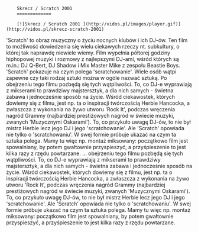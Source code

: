 
        Skrecz / Scratch 2001 
        =============
        
        [![Skrecz / Scratch 2001 ](http://vidos.pl/images/player.gif)](http://vidos.pl/skrecz-scratch-2001)
        
        
 'Scratch' to obraz muzyczny o życiu nocnych klubów i ich DJ-ów. Ten film to możliwość dowiedzenia się wielu ciekawych rzeczy nt. subkultury, o której tak naprawdę niewiele wiemy. Film wypełnia półtorej godziny hiphopowej muzyki i rozmowy z najlepszymi DJ-ami, wśród których są m.in.: DJ Q-Bert, DJ Shadow i Mix Master Mike z zespołu Beastie Boys. 'Scratch' pokazuje na czym polega 'scratchowanie'. Wiele osób wątpi zapewne czy taki rodzaj sztuki można w ogóle nazwać sztuką. Po obejrzeniu tego filmu pozbędą się tych wątpliwości. To, co DJ-e wyprawiają z mikserami to prawdziwy majstersztyk, a dla nich samych - świetna zabawa i jednocześnie sposób na życie. Wśród ciekawostek, których dowiemy się z filmu, jest np. ta o inspiracji twórczością Herbie Hancocka, a zwłaszcza z wykonania na żywo utworu 'Rock It', podczas wręczenia nagród Grammy (najbardziej prestiżowych nagród w świecie muzyki, zwanych 'Muzycznymi Oskarami'). To, co przykuło uwagę DJ-ów, to nie był mistrz Herbie lecz jego DJ i jego 'scratchowanie'. Ale 'Scratch' opowiada nie tylko o 'scratchowaniu'. W swej formie próbuje ukazać na czym ta sztuka polega. Mamy tu więc np. montaż miksowany: początkowo film jest spowalniany, by potem gwałtownie przyspieszyć, a przyśpieszenie to jest kilka razy z rzędu powtarzane.  ... obejrzeniu tego filmu pozbędą się tych wątpliwości. To, co DJ-e wyprawiają z mikserami to prawdziwy majstersztyk, a dla nich samych - świetna zabawa i jednocześnie sposób na życie. Wśród ciekawostek, których dowiemy się z filmu, jest np. ta o inspiracji twórczością Herbie Hancocka, a zwłaszcza z wykonania na żywo utworu 'Rock It', podczas wręczenia nagród Grammy (najbardziej prestiżowych nagród w świecie muzyki, zwanych 'Muzycznymi Oskarami'). To, co przykuło uwagę DJ-ów, to nie był mistrz Herbie lecz jego DJ i jego 'scratchowanie'. Ale 'Scratch' opowiada nie tylko o 'scratchowaniu'. W swej formie próbuje ukazać na czym ta sztuka polega. Mamy tu więc np. montaż miksowany: początkowo film jest spowalniany, by potem gwałtownie przyspieszyć, a przyśpieszenie to jest kilka razy z rzędu powtarzane.
    